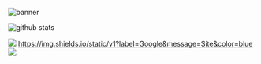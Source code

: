 ![banner](vkuznet/images/banner.png)
<!--
### Hi there 👋
**vkuznet/vkuznet** is a ✨ _special_ ✨ repository because its `README.md` (this file) appears on your GitHub profile.

Here are some ideas to get you started:

- 🔭 I’m currently working on ...
- 🌱 I’m currently learning ...
- 👯 I’m looking to collaborate on ...
- 🤔 I’m looking for help with ...
- 💬 Ask me about ...
- 📫 How to reach me: ...
- 😄 Pronouns: ...
- ⚡ Fun fact: ...
-->

![github stats](https://github-readme-stats.vercel.app/api?username=vkuznet)

[<img src="https://img.shields.io/badge/linkedin-%230077B5.svg?&style=for-the-badge&logo=linkedin&logoColor=white" />](https://www.linkedin.com/in/vk4business/)
https://img.shields.io/static/v1?label=Google&message=Site&color=blue
[<img src="https://img.shields.io/staic/v1?label=Google&message=Site&color=blue" />](https://sites.google.com/view/valentin-kuznetsov/home?authuser=0)

